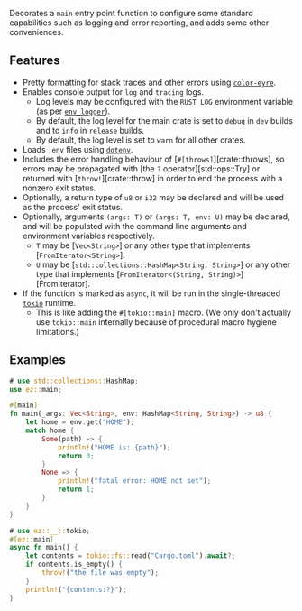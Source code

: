 Decorates a `main` entry point function to configure some standard capabilities
such as logging and error reporting, and adds some other conveniences.

## Features

- Pretty formatting for stack traces and other errors using
  [`color-eyre`](https://docs.rs/color-eyre).
- Enables console output for `log` and `tracing` logs.
  - Log levels may be configured with the `RUST_LOG` environment variable (as
    per [`env_logger`](https://docs.rs/env_logger)).
  - By default, the log level for the main crate is set to `debug` in `dev`
    builds and to `info` in `release` builds.
  - By default, the log level is set to `warn` for all other crates.
- Loads `.env` files using [`dotenv`](https://docs.rs/dotenv).
- Includes the error handling behaviour of [`#[throws]`][crate::throws], so
  errors may be propagated with [the `?` operator][std::ops::Try] or returned
  with [`throw!`][crate::throw] in order to end the process with a nonzero exit
  status.
- Optionally, a return type of `u8` or `i32` may be declared and will be used as
  the process' exit status.
- Optionally, arguments `(args: T)` or `(args: T, env: U)` may be declared, and
  will be populated with the command line arguments and environment variables
  respectively.
  - `T` may be [`Vec<String>`] or any other type that implements
    [`FromIterator<String>`].
  - `U` may be [`std::collections::HashMap<String, String>`] or any other type
    that implements [`FromIterator<(String, String)>`][FromIterator].
- If the function is marked as `async`, it will be run in the single-threaded
  [`tokio`](https://docs.rs/tokio) runtime.
  - This is like adding the `#[tokio::main]` macro. (We only don't actually use
    `tokio::main` internally because of procedural macro hygiene limitations.)

## Examples

```rust
# use std::collections::HashMap;
use ez::main;

#[main]
fn main(_args: Vec<String>, env: HashMap<String, String>) -> u8 {
    let home = env.get("HOME");
    match home {
        Some(path) => {
            println!("HOME is: {path}");
            return 0;
        }
        None => {
            println!("fatal error: HOME not set");
            return 1;
        }
    }
}
```

```rust
# use ez::__::tokio;
#[ez::main]
async fn main() {
    let contents = tokio::fs::read("Cargo.toml").await?;
    if contents.is_empty() {
        throw!("the file was empty");
    }
    println!("{contents:?}");
}
```
